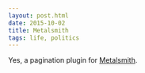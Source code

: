 ```yaml
---
layout: post.html
date: 2015-10-02
title: Metalsmith
tags: life, politics
---
```


Yes, a pagination plugin for [Metalsmith](http://metalsmith.io).
